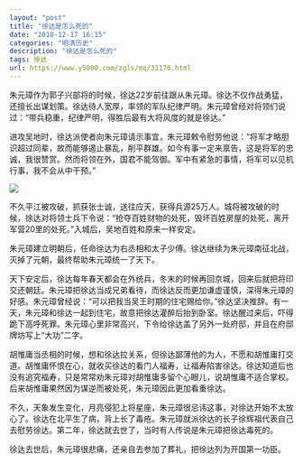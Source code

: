 ```yaml
---
layout: "post"
title: "徐达是怎么死的"
date: "2018-12-17 16:15"
categories: "明清历史"
description: "徐达是怎么死的"
tags: 徐达
url: https://www.y5000.com/zgls/mq/31176.html
---
```






朱元璋作为郭子兴部将的时候，徐达22岁前往跟从朱元璋。徐达不仅作战勇猛，还擅长出谋划策。徐达待人宽厚，率领的军队纪律严明。朱元璋曾经对将领们说过：“带兵稳重，纪律严明，得胜后最有大将风度的就是徐达。”

进攻吴地时，徐达派使者向朱元璋请示事宜，朱元璋敕令慰劳他说：“将军才略胆识超过同辈，故而能够遏止暴乱，削平群雄。如今有事一定来禀告，这是将军的忠诚，我很赞赏。然而将领在外，国君不能驾御。军中有紧急的事情，将军可以见机行事，我不会从中干预。”

![](https://img.y5000.com/uploads/allimg/180629/8-1P6291A019244.jpg)

不久平江被攻破，抓获张士诚，送往应天，获得兵源25万人。城将被攻破的时候，徐达对将领士兵下令说：“抢夺百姓财物的处死，毁坏百姓房屋的处死，离开军营20里的处死。”入城后，吴地百姓和原来一样安定。

朱元璋建立明朝后，任命徐达为右丞相和太子少傅。徐达继续为朱元璋南征北战，灭掉了元朝，最终帮助朱元璋统一了天下。

天下安定后，徐达每年春天都会在外统兵，冬末的时候再回京城，回来后就把将印交还朝廷。朱元璋把徐达当成兄弟看待，而徐达反而更加谦虚谨慎，深得朱元璋的好感。朱元璋曾经说：“可以把我当吴王时期的住宅赐给你。”徐达坚决推辞。有一天，朱元璋和徐达一起到住宅，故意把徐达灌醉后抬到卧室。徐达醒过来后，吓得跪下高呼死罪。朱元璋心里非常高兴，下令给徐达盖了另外一处府邸，并且在府邸牌坊写上“大功”二字。

胡惟庸当丞相的时候，想和徐达拉关系，但徐达鄙薄他的为人，不愿和胡惟庸打交道。胡惟庸怀恨在心，就收买徐达的看门人福寿，让福寿陷害徐达。徐达知道后也没有追究福寿，只是常常劝朱元璋对胡惟庸多留个心眼儿，说胡惟庸不适合掌权。后来胡惟庸果然因为谋逆而被处死，朱元璋因此更加看重徐达。

不久，天象发生变化，月亮侵犯上将星座，朱元璋很忌讳这事，对徐达开始不太放心了。徐达在北平生了病，背上长了毒疮。朱元璋就派徐达的长子徐辉祖代表自己去慰劳徐达。第二年，徐达就去世了，当时有人传说是朱元璋把徐达毒死的。

徐达去世后，朱元璋很悲痛，还亲自去参加了葬礼，把徐达列为开国第一功臣。

